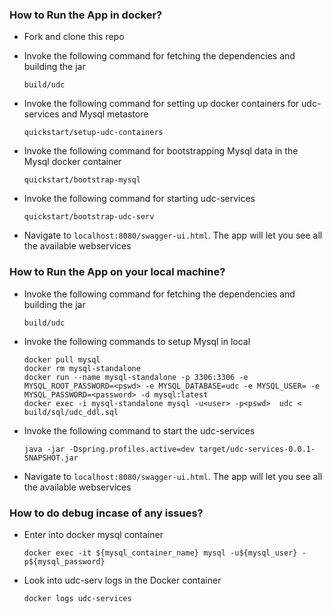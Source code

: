 ### <a name="run-app"></a> How to Run the App in docker?
* Fork and clone this repo

* Invoke the following command for fetching the dependencies and building the jar

  ```shell
  build/udc 
  ```

* Invoke the following command for setting up docker containers for udc-services and Mysql metastore

  ```shell
  quickstart/setup-udc-containers
  ```

* Invoke the following command for bootstrapping Mysql data in the Mysql docker container

  ```shell
  quickstart/bootstrap-mysql
  ```

* Invoke the following command for starting udc-services

  ```shell
  quickstart/bootstrap-udc-serv
  ```

* Navigate to ``localhost:8080/swagger-ui.html``. The app will let you see all the available webservices


### <a name="run-app"></a> How to Run the App on your local machine?

* Invoke the following command for fetching the dependencies and building the jar

  ```shell
  build/udc
  ```

* Invoke the following commands to setup Mysql in local

  ```shell
  docker pull mysql
  docker rm mysql-standalone
  docker run --name mysql-standalone -p 3306:3306 -e MYSQL_ROOT_PASSWORD=<pswd> -e MYSQL_DATABASE=udc -e MYSQL_USER= -e MYSQL_PASSWORD=<password> -d mysql:latest
  docker exec -i mysql-standalone mysql -u<user> -p<pswd>  udc < build/sql/udc_ddl.sql
  ```

* Invoke the following command to start the udc-services

  ```shell
  java -jar -Dspring.profiles.active=dev target/udc-services-0.0.1-SNAPSHOT.jar
  ```

* Navigate to ``localhost:8080/swagger-ui.html``. The app will let you see all the available webservices

### <a name="run-app"></a> How to do debug incase of any issues?
* Enter into docker mysql container

  ```shell
  docker exec -it ${mysql_container_name} mysql -u${mysql_user} -p${mysql_password}
  ```
* Look into udc-serv logs in the Docker container

  ```shell
  docker logs udc-services
  ```
